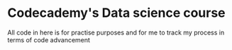 # Codecademy's Data science course
All code in here is for practise purposes and for me to track my process in terms of code advancement

